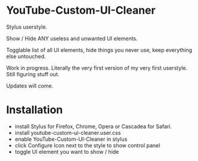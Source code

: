 # YouTube-Custom-UI-Cleaner

Stylus userstyle.

Show / Hide ANY useless and unwanted UI elements. 

Togglable list of all UI elements, hide things you never use, keep everything else untouched. 

Work in progress. Literally the very first version of my very first userstyle. 
Still figuring stuff out.

Updates will come.

# Installation

- install Stylus for Firefox, Chrome, Opera or Cascadea for Safari.
- install youtube-custom-ui-cleaner.user.css
- enable YouTube-Custom-UI-Cleaner in stylus
- click Configure Icon next to the style to show control panel
- toggle UI element you want to show / hide
